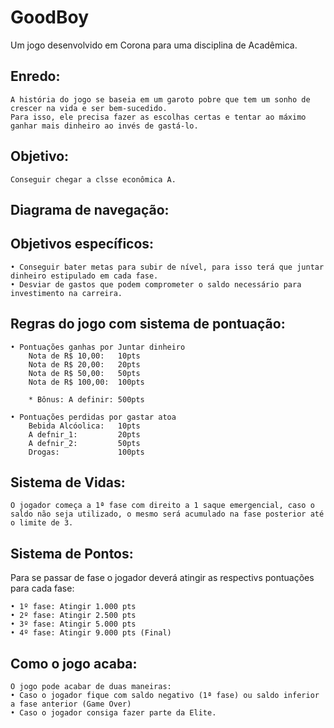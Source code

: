 
# GoodBoy

Um jogo desenvolvido em Corona para uma disciplina de Acadêmica.


## Enredo:		
	A história do jogo se baseia em um garoto pobre que tem um sonho de crescer na vida e ser bem-sucedido.
	Para isso, ele precisa fazer as escolhas certas e tentar ao máximo ganhar mais dinheiro ao invés de gastá-lo.

## Objetivo:
	Conseguir chegar a clsse econômica A.

## Diagrama de navegação:
	


## Objetivos específicos:
	• Conseguir bater metas para subir de nível, para isso terá que juntar dinheiro estipulado em cada fase.
	• Desviar de gastos que podem comprometer o saldo necessário para investimento na carreira.

## Regras do jogo com sistema de pontuação:

	• Pontuações ganhas por Juntar dinheiro
		Nota de R$ 10,00:	10pts
		Nota de R$ 20,00:	20pts
		Nota de R$ 50,00:	50pts
		Nota de R$ 100,00:	100pts

		* Bônus: A definir:	500pts

	• Pontuações perdidas por gastar atoa
		Bebida Alcóolica:	10pts
		A defnir_1:			20pts
		A defnir_2:			50pts
		Drogas:				100pts
	

## Sistema de Vidas:
	O jogador começa a 1ª fase com direito a 1 saque emergencial, caso o saldo não seja utilizado, o mesmo será acumulado na fase posterior até o limite de 3.

## Sistema de Pontos:
Para se passar de fase o jogador deverá atingir as respectivs pontuações para cada fase: 
	
	• 1º fase: Atingir 1.000 pts
	• 2º fase: Atingir 2.500 pts
	• 3º fase: Atingir 5.000 pts
	• 4º fase: Atingir 9.000 pts (Final)

## Como o jogo acaba:
	O jogo pode acabar de duas maneiras:
	• Caso o jogador fique com saldo negativo (1ª fase) ou saldo inferior a fase anterior (Game Over)
	• Caso o jogador consiga fazer parte da Elite.
